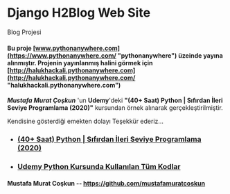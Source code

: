 ﻿# Django H2Blog Web Site
Blog Projesi 

#### Bu proje [www.pythonanywhere.com](https://www.pythonanywhere.com/ "pythonanywhere") üzeinde yayına alınmıştır. Projenin yayınlanmış halini görmek için [http://halukhackali.pythonanywhere.com](http://halukhackali.pythonanywhere.com/ "halukhackali.pythonanywhere.com")

***Mustafa Murat Çoşkun*** 'un **Udemy**'deki **"(40+ Saat) Python | Sıfırdan İleri Seviye Programlama (2020)"** kursundan örnek alınarak gerçekleştirilmiştir. 

Kendisine gösterdiği emekten dolayı Teşekkür ederiz...

- ### [(40+ Saat) Python | Sıfırdan İleri Seviye Programlama (2020)](https://www.udemy.com/course/sifirdan-ileri-seviyeye-python/ "sıfırdan ileri seviyeye python")

- ### [Udemy Python Kursunda Kullanılan Tüm Kodlar](https://github.com/mustafamuratcoskun/Sifirdan-Ileri-Seviyeye-Python-Programlama/ "sıfırdan ileri seviyeye python")

#### Mustafa Murat Coşkun -- https://github.com/mustafamuratcoskun
